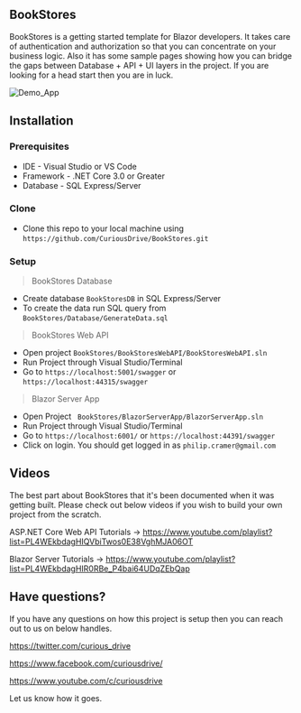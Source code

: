 ## BookStores

BookStores is a getting started template for Blazor developers. It takes care of authentication and authorization so that you can concentrate on your business logic. Also it has some sample pages showing how you can bridge the gaps between Database + API + UI layers in the project. If you are looking for a head start then you are in luck.

![Demo_App](https://github.com/CuriousDrive/BookStores/blob/master/Documents/Intro.gif)

## Installation

### Prerequisites

- IDE - Visual Studio or VS Code
- Framework - .NET Core 3.0 or Greater
- Database - SQL Express/Server

### Clone

- Clone this repo to your local machine using `https://github.com/CuriousDrive/BookStores.git`

### Setup

> BookStores Database
- Create database `BookStoresDB` in SQL Express/Server
- To create the data run SQL query from `BookStores/Database/GenerateData.sql` 

> BookStores Web API
- Open project `BookStores/BookStoresWebAPI/BookStoresWebAPI.sln`
- Run Project through Visual Studio/Terminal
- Go to `https://localhost:5001/swagger` or `https://localhost:44315/swagger`

> Blazor Server App
- Open Project ` BookStores/BlazorServerApp/BlazorServerApp.sln`
- Run Project through Visual Studio/Terminal
- Go to `https://localhost:6001/` or `https://localhost:44391/swagger`
- Click on login. You should get logged in as `philip.cramer@gmail.com`

## Videos

The best part about BookStores that it's been documented when it was getting built. Please check out below videos if you wish to build your own project from the scratch.

ASP.NET Core Web API Tutorials ->
https://www.youtube.com/playlist?list=PL4WEkbdagHIQVbiTwos0E38VghMJA06OT

Blazor Server Tutorials ->
https://www.youtube.com/playlist?list=PL4WEkbdagHIR0RBe_P4bai64UDqZEbQap

## Have questions?

If you have any questions on how this project is setup then you can reach out to us on below handles.

https://twitter.com/curious_drive

https://www.facebook.com/curiousdrive/

https://www.youtube.com/c/curiousdrive

Let us know how it goes. 
